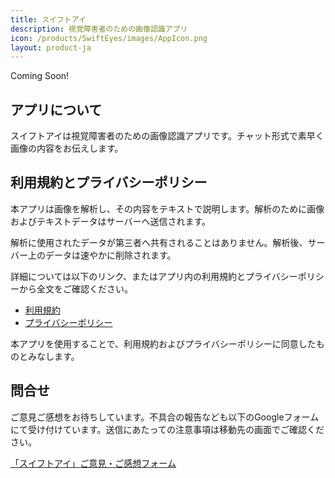 ```yaml
---
title: スイフトアイ
description: 視覚障害者のための画像認識アプリ
icon: /products/SwiftEyes/images/AppIcon.png
layout: product-ja
---
```

Coming Soon!

## アプリについて

スイフトアイは視覚障害者のための画像認識アプリです。チャット形式で素早く画像の内容をお伝えします。

## 利用規約とプライバシーポリシー

本アプリは画像を解析し、その内容をテキストで説明します。解析のために画像およびテキストデータはサーバーへ送信されます。

解析に使用されたデータが第三者へ共有されることはありません。解析後、サーバー上のデータは速やかに削除されます。

詳細については以下のリンク、またはアプリ内の利用規約とプライバシーポリシーから全文をご確認ください。

- [利用規約](https://moutend.github.io/products/SwiftEyes/ja/terms-of-service.html)
- [プライバシーポリシー](https://moutend.github.io/products/SwiftEyes/ja/privacy-policy.html)

本アプリを使用することで、利用規約およびプライバシーポリシーに同意したものとみなします。

## 問合せ

ご意見ご感想をお待ちしています。不具合の報告なども以下のGoogleフォームにて受け付けています。送信にあたっての注意事項は移動先の画面でご確認ください。

[「スイフトアイ」ご意見・ご感想フォーム](https://docs.google.com/forms/d/e/1FAIpQLSec75XpVnl6Ad8vt0EuaIUHdaXD1HXw6Z-wz8JTspR4erehTw/viewform?usp=header)
